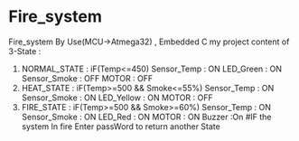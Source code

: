 # Fire_system
Fire_system By Use(MCU->Atmega32) , Embedded C
my project content of 3-State : 
1) NORMAL_STATE : iF(Temp<=450)
Sensor_Temp : ON
LED_Green : ON
Sensor_Smoke : OFF
MOTOR : OFF
2) HEAT_STATE : iF(Temp>=500 && Smoke<=55%)
Sensor_Temp : ON
Sensor_Smoke : ON
LED_Yellow : ON
MOTOR : OFF 
3) FIRE_STATE :  iF(Temp>=500 && Smoke>=60%)
Sensor_Temp : ON
Sensor_Smoke : ON
LED_Red : ON
MOTOR : ON
Buzzer :On
#IF the system In fire Enter passWord to return another State
